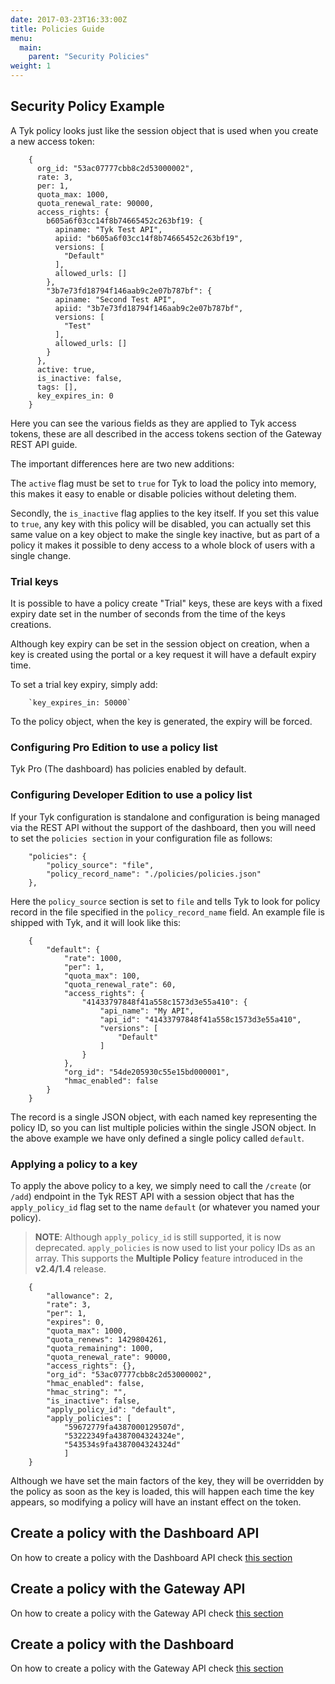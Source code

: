 ```yaml
---
date: 2017-03-23T16:33:00Z
title: Policies Guide
menu:
  main:
    parent: "Security Policies"
weight: 1 
---
```


## <a name="security-policy-example"></a>Security Policy Example

A Tyk policy looks just like the session object that is used when you create a new access token:

```{.copyWrapper}
    {
      org_id: "53ac07777cbb8c2d53000002",
      rate: 3,
      per: 1,
      quota_max: 1000,
      quota_renewal_rate: 90000,
      access_rights: {
        b605a6f03cc14f8b74665452c263bf19: {
          apiname: "Tyk Test API",
          apiid: "b605a6f03cc14f8b74665452c263bf19",
          versions: [
            "Default"
          ],
          allowed_urls: []
        },
        "3b7e73fd18794f146aab9c2e07b787bf": {
          apiname: "Second Test API",
          apiid: "3b7e73fd18794f146aab9c2e07b787bf",
          versions: [
            "Test"
          ],
          allowed_urls: []
        }
      },
      active: true,
      is_inactive: false,
      tags: [],
      key_expires_in: 0
    }
```

Here you can see the various fields as they are applied to Tyk access tokens, these are all described in the access tokens section of the Gateway REST API guide.

The important differences here are two new additions:

The `active` flag must be set to `true` for Tyk to load the policy into memory, this makes it easy to enable or disable policies without deleting them.

Secondly, the `is_inactive` flag applies to the key itself. If you set this value to `true`, any key with this policy will be disabled, you can actually set this same value on a key object to make the single key inactive, but as part of a policy it makes it possible to deny access to a whole block of users with a single change.

### Trial keys

It is possible to have a policy create "Trial" keys, these are keys with a fixed expiry date set in the number of seconds from the time of the keys creations.

Although key expiry can be set in the session object on creation, when a key is created using the portal or a key request it will have a default expiry time.

To set a trial key expiry, simply add:

```{.copyWrapper}
    `key_expires_in: 50000`
```

To the policy object, when the key is generated, the expiry will be forced.

### Configuring Pro Edition to use a policy list

Tyk Pro (The dashboard) has policies enabled by default.

### Configuring Developer Edition to use a policy list

If your Tyk configuration is standalone and configuration is being managed via the REST API without the support of the dashboard, then you will need to set the `policies section` in your configuration file as follows:

```{.copyWrapper}
    "policies": {
        "policy_source": "file",
        "policy_record_name": "./policies/policies.json"
    },
```

Here the `policy_source` section is set to `file` and tells Tyk to look for policy record in the file specified in the `policy_record_name` field. An example file is shipped with Tyk, and it will look like this:

```{.copyWrapper}
    {
        "default": {
            "rate": 1000,
            "per": 1,
            "quota_max": 100,
            "quota_renewal_rate": 60,
            "access_rights": {
                "41433797848f41a558c1573d3e55a410": {
                    "api_name": "My API",
                    "api_id": "41433797848f41a558c1573d3e55a410",
                    "versions": [
                        "Default"
                    ]
                }
            },
            "org_id": "54de205930c55e15bd000001",
            "hmac_enabled": false
        }
    }
```

The record is a single JSON object, with each named key representing the policy ID, so you can list multiple policies within the single JSON object. In the above example we have only defined a single policy called `default`.

### Applying a policy to a key

To apply the above policy to a key, we simply need to call the `/create` (or `/add`) endpoint in the Tyk REST API with a session object that has the `apply_policy_id` flag set to the name `default` (or whatever you named your policy).
> **NOTE**: Although `apply_policy_id` is still supported, it is now deprecated. `apply_policies` is now used to list your policy IDs as an array. This supports the **Multiple Policy** feature introduced in the  **v2.4/1.4** release.

```{.copyWrapper}
    {
        "allowance": 2,
        "rate": 3,
        "per": 1,
        "expires": 0,
        "quota_max": 1000,
        "quota_renews": 1429804261,
        "quota_remaining": 1000,
        "quota_renewal_rate": 90000,
        "access_rights": {},
        "org_id": "53ac07777cbb8c2d53000002",
        "hmac_enabled": false,
        "hmac_string": "",
        "is_inactive": false,
        "apply_policy_id": "default",
        "apply_policies": [
            "59672779fa4387000129507d",
            "53222349fa4387004324324e",
            "543534s9fa4387004324324d"
            ]
    }
```

Although we have set the main factors of the key, they will be overridden by the policy as soon as the key is loaded, this will happen each time the key appears, so modifying a policy will have an instant effect on the token.

## <a name="with-api"></a>Create a policy with the Dashboard API

On how to create a policy with the Dashboard API check [this section][1]

## <a name="create-a-file-based-policy"></a>Create a policy with the Gateway API

On how to create a policy with the Gateway API check [this section][2]

## <a name="with-dashboard"></a>Create a policy with the Dashboard

On how to create a policy with the Gateway API check [this section][3]


[1]: /docs/get-started/with-tyk-on-premise/tutorials/tyk-on-premise-pro/create-security-policy/#with-api
[2]: /docs/get-started/with-tyk-on-premise/tutorials/tyk-on-premise-community-edition/create-security-policy/#create-a-file-based-policy
[3]: /docs/get-started/with-tyk-on-premise/tutorials/tyk-on-premise-pro/create-security-policy/#with-dashboard




